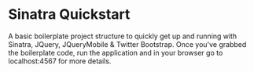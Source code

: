 Sinatra Quickstart
==================

A basic boilerplate project structure to quickly get up and running with Sinatra, JQuery, JQueryMobile & Twitter Bootstrap.
Once you've grabbed the boilerplate code, run the application and in your browser go to localhost:4567 for more details.
